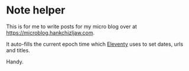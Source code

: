 # Note helper

This is for me to write posts for my micro blog over at <https://microblog.hankchizljaw.com>.

It auto-fills the current epoch time which [Eleventy](https://11ty.dev) uses to set dates, urls and titles.

Handy.
